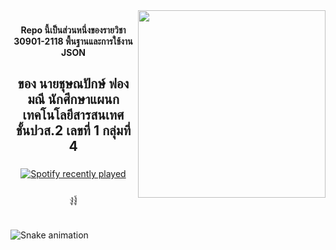 <img align="right" height="300" src="https://i.pinimg.com/originals/55/19/1c/55191c49fa3ed741f93f27f7d7e6672f.gif"  />

###

<h4 align="center">Repo นี้เป็นส่วนหนึ่งของรายวิชา 30901-2118 พื้นฐานและการใช้งาน JSON</h4>

###

<h2 align="center">ของ นายชุษณปักษ์ ฟองมณี นักศึกษาแผนกเทคโนโลยีสารสนเทศ <br>ชั้นปวส.2 เลขที่ 1 กลุ่มที่ 4</h2>

###

<div align="center">
  <a href="https://open.spotify.com/user/x8y5pbcf4lqyx53c1r12fxnxw">
    <img src="https://spotify-recently-played-readme.vercel.app/api?count=5&unique=true" alt="Spotify recently played"  />
  </a>
</div>

###

<p align="center">งูงู้</p>

###

<br clear="both">

<img src="https://raw.githubusercontent.com/Sprite23/Sprite23/blob/output/snake.svg" alt="Snake animation" />

###
